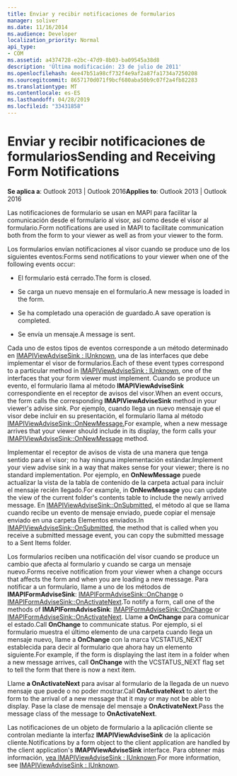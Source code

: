 ```yaml
---
title: Enviar y recibir notificaciones de formularios
manager: soliver
ms.date: 11/16/2014
ms.audience: Developer
localization_priority: Normal
api_type:
- COM
ms.assetid: a4374728-e2bc-47d9-8b03-ba09545a38d8
description: 'Última modificación: 23 de julio de 2011'
ms.openlocfilehash: 4ee47b51a98cf732f4e9af2a87fa1734a7250208
ms.sourcegitcommit: 8657170d071f9bcf680aba50b9c07f2a4fb82283
ms.translationtype: MT
ms.contentlocale: es-ES
ms.lasthandoff: 04/28/2019
ms.locfileid: "33431858"
---
```

# <a name="sending-and-receiving-form-notifications"></a><span data-ttu-id="3b873-103">Enviar y recibir notificaciones de formularios</span><span class="sxs-lookup"><span data-stu-id="3b873-103">Sending and Receiving Form Notifications</span></span>

  
  
<span data-ttu-id="3b873-104">**Se aplica a**: Outlook 2013 | Outlook 2016</span><span class="sxs-lookup"><span data-stu-id="3b873-104">**Applies to**: Outlook 2013 | Outlook 2016</span></span> 
  
<span data-ttu-id="3b873-105">Las notificaciones de formulario se usan en MAPI para facilitar la comunicación desde el formulario al visor, así como desde el visor al formulario.</span><span class="sxs-lookup"><span data-stu-id="3b873-105">Form notifications are used in MAPI to facilitate communication both from the form to your viewer as well as from your viewer to the form.</span></span>
  
<span data-ttu-id="3b873-106">Los formularios envían notificaciones al visor cuando se produce uno de los siguientes eventos:</span><span class="sxs-lookup"><span data-stu-id="3b873-106">Forms send notifications to your viewer when one of the following events occur:</span></span>
  
- <span data-ttu-id="3b873-107">El formulario está cerrado.</span><span class="sxs-lookup"><span data-stu-id="3b873-107">The form is closed.</span></span>
    
- <span data-ttu-id="3b873-108">Se carga un nuevo mensaje en el formulario.</span><span class="sxs-lookup"><span data-stu-id="3b873-108">A new message is loaded in the form.</span></span>
    
- <span data-ttu-id="3b873-109">Se ha completado una operación de guardado.</span><span class="sxs-lookup"><span data-stu-id="3b873-109">A save operation is completed.</span></span>
    
- <span data-ttu-id="3b873-110">Se envía un mensaje.</span><span class="sxs-lookup"><span data-stu-id="3b873-110">A message is sent.</span></span>
    
<span data-ttu-id="3b873-111">Cada uno de estos tipos de eventos corresponde a un método determinado en [IMAPIViewAdviseSink : IUnknown](imapiviewadvisesinkiunknown.md), una de las interfaces que debe implementar el visor de formularios.</span><span class="sxs-lookup"><span data-stu-id="3b873-111">Each of these event types correspond to a particular method in [IMAPIViewAdviseSink : IUnknown](imapiviewadvisesinkiunknown.md), one of the interfaces that your form viewer must implement.</span></span> <span data-ttu-id="3b873-112">Cuando se produce un evento, el formulario llama al método **IMAPIViewAdviseSink** correspondiente en el receptor de avisos del visor.</span><span class="sxs-lookup"><span data-stu-id="3b873-112">When an event occurs, the form calls the corresponding **IMAPIViewAdviseSink** method in your viewer's advise sink.</span></span> <span data-ttu-id="3b873-113">Por ejemplo, cuando llega un nuevo mensaje que el visor debe incluir en su presentación, el formulario llama al método [IMAPIViewAdviseSink::OnNewMessage.](imapiviewadvisesink-onnewmessage.md)</span><span class="sxs-lookup"><span data-stu-id="3b873-113">For example, when a new message arrives that your viewer should include in its display, the form calls your [IMAPIViewAdviseSink::OnNewMessage](imapiviewadvisesink-onnewmessage.md) method.</span></span> 
  
<span data-ttu-id="3b873-114">Implementar el receptor de avisos de vista de una manera que tenga sentido para el visor; no hay ninguna implementación estándar.</span><span class="sxs-lookup"><span data-stu-id="3b873-114">Implement your view advise sink in a way that makes sense for your viewer; there is no standard implementation.</span></span> <span data-ttu-id="3b873-115">Por ejemplo, en **OnNewMessage** puede actualizar la vista de la tabla de contenido de la carpeta actual para incluir el mensaje recién llegado.</span><span class="sxs-lookup"><span data-stu-id="3b873-115">For example, in **OnNewMessage** you can update the view of the current folder's contents table to include the newly arrived message.</span></span> <span data-ttu-id="3b873-116">En [IMAPIViewAdviseSink::OnSubmitted](imapiviewadvisesink-onsubmitted.md), el método al que se llama cuando recibe un evento de mensaje enviado, puede copiar el mensaje enviado en una carpeta Elementos enviados.</span><span class="sxs-lookup"><span data-stu-id="3b873-116">In [IMAPIViewAdviseSink::OnSubmitted](imapiviewadvisesink-onsubmitted.md), the method that is called when you receive a submitted message event, you can copy the submitted message to a Sent Items folder.</span></span>
  
<span data-ttu-id="3b873-117">Los formularios reciben una notificación del visor cuando se produce un cambio que afecta al formulario y cuando se carga un mensaje nuevo.</span><span class="sxs-lookup"><span data-stu-id="3b873-117">Forms receive notification from your viewer when a change occurs that affects the form and when you are loading a new message.</span></span> <span data-ttu-id="3b873-118">Para notificar a un formulario, llame a uno de los métodos de **IMAPIFormAdviseSink**: [IMAPIFormAdviseSink::OnChange](imapiformadvisesink-onchange.md) o [IMAPIFormAdviseSink::OnActivateNext](imapiformadvisesink-onactivatenext.md).</span><span class="sxs-lookup"><span data-stu-id="3b873-118">To notify a form, call one of the methods of **IMAPIFormAdviseSink**: [IMAPIFormAdviseSink::OnChange](imapiformadvisesink-onchange.md) or [IMAPIFormAdviseSink::OnActivateNext](imapiformadvisesink-onactivatenext.md).</span></span> <span data-ttu-id="3b873-119">Llame **a OnChange** para comunicar el estado.</span><span class="sxs-lookup"><span data-stu-id="3b873-119">Call **OnChange** to communicate status.</span></span> <span data-ttu-id="3b873-120">Por ejemplo, si el formulario muestra el último elemento de una carpeta cuando llega un mensaje nuevo, llame a **OnChange** con la marca VCSTATUS_NEXT establecida para decir al formulario que ahora hay un elemento siguiente.</span><span class="sxs-lookup"><span data-stu-id="3b873-120">For example, if the form is displaying the last item in a folder when a new message arrives, call **OnChange** with the VCSTATUS_NEXT flag set to tell the form that there is now a next item.</span></span> 
  
<span data-ttu-id="3b873-121">Llame **a OnActivateNext** para avisar al formulario de la llegada de un nuevo mensaje que puede o no poder mostrar.</span><span class="sxs-lookup"><span data-stu-id="3b873-121">Call **OnActivateNext** to alert the form to the arrival of a new message that it may or may not be able to display.</span></span> <span data-ttu-id="3b873-122">Pase la clase de mensaje del mensaje a **OnActivateNext**.</span><span class="sxs-lookup"><span data-stu-id="3b873-122">Pass the message class of the message to **OnActivateNext**.</span></span> 
  
<span data-ttu-id="3b873-123">Las notificaciones de un objeto de formulario a la aplicación cliente se controlan mediante la interfaz **IMAPIViewAdviseSink** de la aplicación cliente.</span><span class="sxs-lookup"><span data-stu-id="3b873-123">Notifications by a form object to the client application are handled by the client application's **IMAPIViewAdviseSink** interface.</span></span> <span data-ttu-id="3b873-124">Para obtener más información, [vea IMAPIViewAdviseSink : IUnknown](imapiviewadvisesinkiunknown.md).</span><span class="sxs-lookup"><span data-stu-id="3b873-124">For more information, see [IMAPIViewAdviseSink : IUnknown](imapiviewadvisesinkiunknown.md).</span></span>
  

